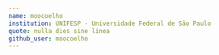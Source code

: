```yaml
---
name: moocoelho
institution: UNIFESP - Universidade Federal de São Paulo
quote: nulla dies sine linea
github_user: moocoelho
---
```

